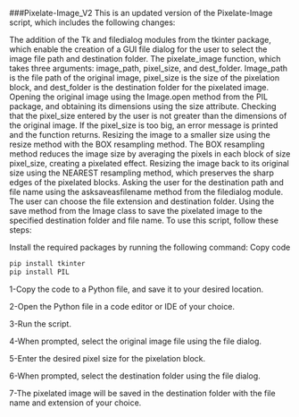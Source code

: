 ###Pixelate-Image_V2
This is an updated version of the Pixelate-Image script, which includes the following changes:

The addition of the Tk and filedialog modules from the tkinter package, which enable the creation of a GUI file dialog for the user to select the image file path and destination folder.
The pixelate_image function, which takes three arguments: image_path, pixel_size, and dest_folder. Image_path is the file path of the original image, pixel_size is the size of the pixelation block, and dest_folder is the destination folder for the pixelated image.
Opening the original image using the Image.open method from the PIL package, and obtaining its dimensions using the size attribute.
Checking that the pixel_size entered by the user is not greater than the dimensions of the original image. If the pixel_size is too big, an error message is printed and the function returns.
Resizing the image to a smaller size using the resize method with the BOX resampling method. The BOX resampling method reduces the image size by averaging the pixels in each block of size pixel_size, creating a pixelated effect.
Resizing the image back to its original size using the NEAREST resampling method, which preserves the sharp edges of the pixelated blocks.
Asking the user for the destination path and file name using the asksaveasfilename method from the filedialog module. The user can choose the file extension and destination folder.
Using the save method from the Image class to save the pixelated image to the specified destination folder and file name.
To use this script, follow these steps:

Install the required packages by running the following command:
Copy code
```python
pip install tkinter
pip install PIL
```
1-Copy the code to a Python file, and save it to your desired location.

2-Open the Python file in a code editor or IDE of your choice.

3-Run the script.

4-When prompted, select the original image file using the file dialog.

5-Enter the desired pixel size for the pixelation block.

6-When prompted, select the destination folder using the file dialog.

7-The pixelated image will be saved in the destination folder with the file name and extension of your choice.
